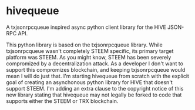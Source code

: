 # hivequeue
A txjsonrpcqueue inspired async python client library for the HIVE JSON-RPC API.

This python library is based on the txjsonrpcqueue library. While txjsonrpcqueue wasn't completely STEEM specific, its primary target platform was STEEM. As you might know, STEEM has been severely compromized by a decentralization attack. As a developer I don't want to support this compromizes blockchain, and keeping txjsonrpcqueue would mean I will do just that. I'm starting hivequeue from scratch with the explicit goal of creating an asynchonous python library for HIVE that doesn't support STEEM. I'm adding an extra clause to the copyright notice of this new library stating that hivequeue may not legally be forked to code that supports either the STEEM or TRX blockchain. 

